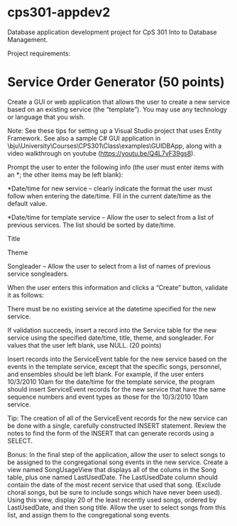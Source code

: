 # cps301-appdev2
Database application development project for CpS 301 Into to Database Management.

Project requirements:
<h1>Service Order Generator (50 points)</h1>
<p>
Create a GUI or web application that allows the user to create a new service based on an existing service (the “template”). You may use any technology or language that you wish.

Note: See these tips for setting up a Visual Studio project that uses Entity Framework. See also a sample C# GUI application in \bju\University\Courses\CPS301\Class\examples\GUIDBApp, along with a video walkthrough on youtube (https://youtu.be/Q4L7vF39gs8).

Prompt the user to enter the following info (the user must enter items with an *; the other items may be left blank):

*Date/time for new service – clearly indicate the format the user must follow when entering the date/time. Fill in the current date/time as the default value.

*Date/time for template service – Allow the user to select from a list of previous services. The list should be sorted by date/time.

Title

Theme

Songleader – Allow the user to select from a list of names of previous service songleaders.

When the user enters this information and clicks a “Create” button, validate it as follows:

There must be no existing service at the datetime specified for the new service.

If validation succeeds, insert a record into the Service table for the new service using the specified date/time, title, theme, and songleader. For values that the user left blank, use NULL. (20 points)

Insert records into the ServiceEvent table for the new service based on the events in the template service, except that the specific songs, personnel, and ensembles should be left blank. For example, if the user enters 10/3/2010 10am for the date/time for the template service, the program should insert ServiceEvent records for the new service that have the same sequence numbers and event types as those for the 10/3/2010 10am service.

Tip: The creation of all of the ServiceEvent records for the new service can be done with a single, carefully constructed INSERT statement. Review the notes to find the form of the INSERT that can generate records using a SELECT.

Bonus: In the final step of the application, allow the user to select songs to be assigned to the congregational song events in the new service. Create a view named SongUsageView that displays all of the colums in the Song table, plus one named LastUsedDate. The LastUsedDate column should contain the date of the most recent service that used that song. (Exclude choral songs, but be sure to include songs which have never been used). Using this view, display 20 of the least recently used songs, ordered by LastUsedDate, and then song title. Allow the user to select songs from this list, and assign them to the congregational song events.
</p>
